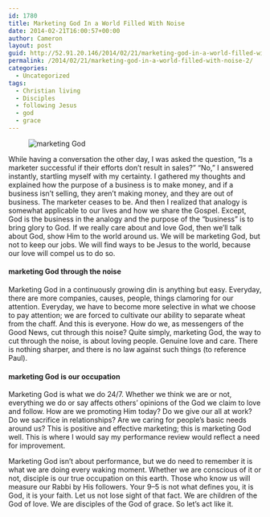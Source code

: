 ```yaml
---
id: 1780
title: Marketing God In a World Filled With Noise
date: 2014-02-21T16:00:57+00:00
author: Cameron
layout: post
guid: http://52.91.20.146/2014/02/21/marketing-god-in-a-world-filled-with-noise-2/
permalink: /2014/02/21/marketing-god-in-a-world-filled-with-noise-2/
categories:
  - Uncategorized
tags:
  - Christian living
  - Disciples
  - following Jesus
  - god
  - grace
---
```

<figure> 

<img alt="marketing God" src="https://faiththroughdoubt.files.wordpress.com/2014/02/8f44e-07t8vzbdzmkde0v61.jpg?w=525" data-recalc-dims="1" />
  
</figure> 

While having a conversation the other day, I was asked the question, “Is a marketer successful if their efforts don’t result in sales?” “No,” I answered instantly, startling myself with my certainty. I gathered my thoughts and explained how the purpose of a business is to make money, and if a business isn’t selling, they aren’t making money, and they are out of business. The marketer ceases to be. And then I realized that analogy is somewhat applicable to our lives and how we share the Gospel. Except, God is the business in the analogy and the purpose of the “business” is to bring glory to God. If we really care about and love God, then we’ll talk about God, show Him to the world around us. We will be marketing God, but not to keep our jobs. We will find ways to be Jesus to the world, because our love will compel us to do so.

#### marketing God through the noise

Marketing God in a continuously growing din is anything but easy. Everyday, there are more companies, causes, people, things clamoring for our attention. Everyday, we have to become more selective in what we choose to pay attention; we are forced to cultivate our ability to separate wheat from the chaff. And this is everyone. How do we, as messengers of the Good News, cut through this noise? Quite simply, marketing God, the way to cut through the noise, is about loving people. Genuine love and care. There is nothing sharper, and there is no law against such things (to reference Paul).

#### marketing God is our occupation

Marketing God is what we do 24/7. Whether we think we are or not, everything we do or say affects others’ opinions of the God we claim to love and follow. How are we promoting Him today? Do we give our all at work? Do we sacrifice in relationships? Are we caring for people’s basic needs around us? This is positive and effective marketing; this is marketing God well. This is where I would say my performance review would reflect a need for improvement.

Marketing God isn’t about performance, but we do need to remember it is what we are doing every waking moment. Whether we are conscious of it or not, disciple is our true occupation on this earth. Those who know us will measure our Rabbi by His followers. Your 9–5 is not what defines you, it is God, it is your faith. Let us not lose sight of that fact. We are children of the God of love. We are disciples of the God of grace. So let’s act like it.